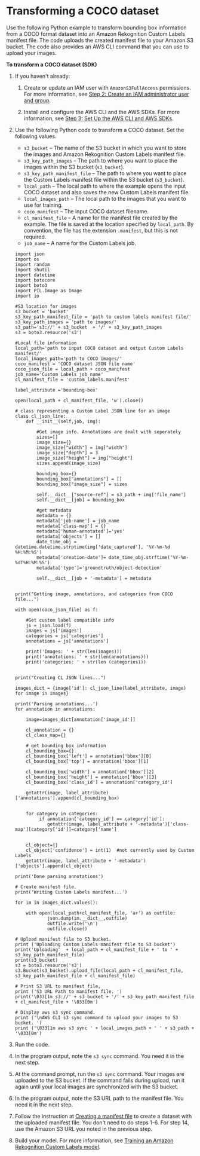 # Transforming a COCO dataset<a name="cd-coco-transform-example"></a>

Use the following Python example to transform bounding box information from a COCO format dataset into an Amazon Rekognition Custom Labels manifest file\. The code uploads the created manifest file to your Amazon S3 bucket\. The code also provides an AWS CLI command that you can use to upload your images\. 

**To transform a COCO dataset \(SDK\)**

1. If you haven't already:

   1. Create or update an IAM user with `AmazonS3FullAccess` permissions\. For more information, see [Step 2: Create an IAM administrator user and group](su-account-user.md)\.

   1. Install and configure the AWS CLI and the AWS SDKs\. For more information, see [Step 3: Set Up the AWS CLI and AWS SDKs](su-awscli-sdk.md)\.

1. Use the following Python code to transform a COCO dataset\. Set the following values\.
   + `s3_bucket` – The name of the S3 bucket in which you want to store the images and Amazon Rekognition Custom Labels manifest file\. 
   + `s3_key_path_images` – The path to where you want to place the images within the S3 bucket \(`s3_bucket`\)\.
   + `s3_key_path_manifest_file` – The path to where you want to place the Custom Labels manifest file within the S3 bucket \(`s3_bucket`\)\.
   + `local_path` – The local path to where the example opens the input COCO dataset and also saves the new Custom Labels manifest file\.
   + `local_images_path` – The local path to the images that you want to use for training\.
   + `coco_manifest` – The input COCO dataset filename\.
   + `cl_manifest_file` – A name for the manifest file created by the example\. The file is saved at the location specified by `local_path`\. By convention, the file has the extension `.manifest`, but this is not required\.
   + `job_name` – A name for the Custom Labels job\.

   ```
   import json
   import os
   import random
   import shutil
   import datetime
   import botocore
   import boto3
   import PIL.Image as Image
   import io
   
   #S3 location for images
   s3_bucket = 'bucket'
   s3_key_path_manifest_file = 'path to custom labels manifest file/'
   s3_key_path_images = 'path to images/'
   s3_path='s3://' + s3_bucket  + '/' + s3_key_path_images
   s3 = boto3.resource('s3')
   
   #Local file information
   local_path='path to input COCO dataset and output Custom Labels manifest/'
   local_images_path='path to COCO images/'
   coco_manifest = 'COCO dataset JSON file name'
   coco_json_file = local_path + coco_manifest
   job_name='Custom Labels job name'
   cl_manifest_file = 'custom_labels.manifest'
   
   label_attribute ='bounding-box'
   
   open(local_path + cl_manifest_file, 'w').close()
   
   # class representing a Custom Label JSON line for an image
   class cl_json_line:  
       def __init__(self,job, img):  
   
           #Get image info. Annotations are dealt with seperately
           sizes=[]
           image_size={}
           image_size["width"] = img["width"]
           image_size["depth"] = 3
           image_size["height"] = img["height"]
           sizes.append(image_size)
   
           bounding_box={}
           bounding_box["annotations"] = []
           bounding_box["image_size"] = sizes
   
           self.__dict__["source-ref"] = s3_path + img['file_name']
           self.__dict__[job] = bounding_box
   
           #get metadata
           metadata = {}
           metadata['job-name'] = job_name
           metadata['class-map'] = {}
           metadata['human-annotated']='yes'
           metadata['objects'] = [] 
           date_time_obj = datetime.datetime.strptime(img['date_captured'], '%Y-%m-%d %H:%M:%S')
           metadata['creation-date']= date_time_obj.strftime('%Y-%m-%dT%H:%M:%S') 
           metadata['type']='groundtruth/object-detection'
           
           self.__dict__[job + '-metadata'] = metadata
   
   
   print("Getting image, annotations, and categories from COCO file...")
   
   with open(coco_json_file) as f:
   
       #Get custom label compatible info    
       js = json.load(f)
       images = js['images']
       categories = js['categories']
       annotations = js['annotations']
   
       print('Images: ' + str(len(images)))
       print('annotations: ' + str(len(annotations)))
       print('categories: ' + str(len (categories)))
   
   
   print("Creating CL JSON lines...")
       
   images_dict = {image['id']: cl_json_line(label_attribute, image) for image in images}
   
   print('Parsing annotations...')
   for annotation in annotations:
   
       image=images_dict[annotation['image_id']]
   
       cl_annotation = {}
       cl_class_map={}
   
       # get bounding box information
       cl_bounding_box={}
       cl_bounding_box['left'] = annotation['bbox'][0]
       cl_bounding_box['top'] = annotation['bbox'][1]
    
       cl_bounding_box['width'] = annotation['bbox'][2]
       cl_bounding_box['height'] = annotation['bbox'][3]
       cl_bounding_box['class_id'] = annotation['category_id']
   
       getattr(image, label_attribute)['annotations'].append(cl_bounding_box)
   
   
       for category in categories:
            if annotation['category_id'] == category['id']:
               getattr(image, label_attribute + '-metadata')['class-map'][category['id']]=category['name']
           
       
       cl_object={}
       cl_object['confidence'] = int(1)  #not currently used by Custom Labels
       getattr(image, label_attribute + '-metadata')['objects'].append(cl_object)
   
   print('Done parsing annotations')
   
   # Create manifest file.
   print('Writing Custom Labels manifest...')
   
   for im in images_dict.values():
   
       with open(local_path+cl_manifest_file, 'a+') as outfile:
               json.dump(im.__dict__,outfile)
               outfile.write('\n')
               outfile.close()
   
   # Upload manifest file to S3 bucket.
   print ('Uploading Custom Labels manifest file to S3 bucket')
   print('Uploading'  + local_path + cl_manifest_file + ' to ' + s3_key_path_manifest_file)
   print(s3_bucket)
   s3 = boto3.resource('s3')
   s3.Bucket(s3_bucket).upload_file(local_path + cl_manifest_file, s3_key_path_manifest_file + cl_manifest_file)
   
   # Print S3 URL to manifest file,
   print ('S3 URL Path to manifest file. ')
   print('\033[1m s3://' + s3_bucket + '/' + s3_key_path_manifest_file + cl_manifest_file + '\033[0m') 
   
   # Display aws s3 sync command.
   print ('\nAWS CLI s3 sync command to upload your images to S3 bucket. ')
   print ('\033[1m aws s3 sync ' + local_images_path + ' ' + s3_path + '\033[0m')
   ```

1. Run the code\.

1. In the program output, note the `s3 sync` command\. You need it in the next step\.

1. At the command prompt, run the `s3 sync` command\. Your images are uploaded to the S3 bucket\. If the command fails during upload, run it again until your local images are synchronized with the S3 bucket\.

1. In the program output, note the S3 URL path to the manifest file\. You need it in the next step\.

1. Follow the instruction at [Creating a manifest file](cd-manifest-files.md) to create a dataset with the uploaded manifest file\. You don't need to do steps 1\-6\. For step 14, use the Amazon S3 URL you noted in the previous step\. 

1. Build your model\. For more information, see [Training an Amazon Rekognition Custom Labels model](tm-train-model.md)\.